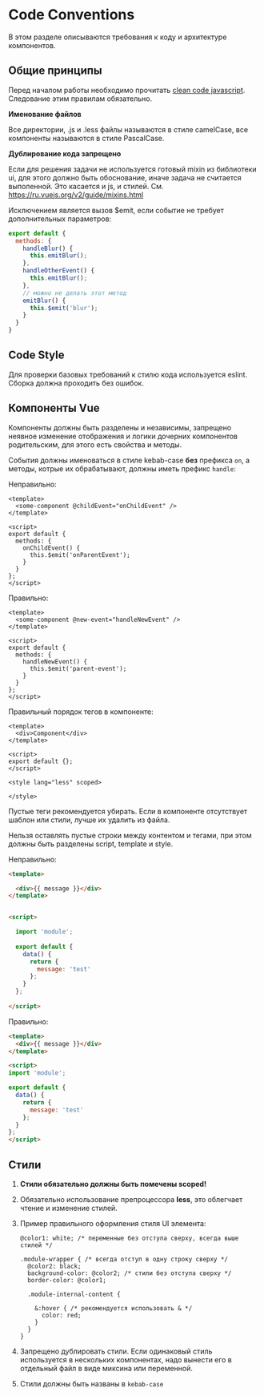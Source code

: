 # Code Conventions

В этом разделе описываются требования к коду и архитектуре компонентов.


## Общие принципы

Перед началом работы необходимо прочитать [clean code javascript](https://github.com/ryanmcdermott/clean-code-javascript).
Следование этим правилам обязательно.

**Именование файлов**

Все директории, .js и .less файлы называются в стиле camelCase, все компоненты называются
в стиле PascalCase.

**Дублирование кода запрещено**

Если для решения задачи не используется готовый mixin из библиотеки ui, для этого
должно быть обоснование, иначе задача не считается выполенной. Это касается и js, и
стилей. См. https://ru.vuejs.org/v2/guide/mixins.html

Исключением является вызов $emit, если событие не требует дополнительных параметров:

```js
export default {
  methods: {
    handleBlur() {
      this.emitBlur();
    },
    handleOtherEvent() {
      this.emitBlur();
    },
    // можно не делать этот метод
    emitBlur() {
      this.$emit('blur');
    }
  }
}
```


## Code Style

Для проверки базовых требований к стилю кода используется eslint. Сборка должна проходить без ошибок.

## Компоненты Vue

Компоненты должны быть разделены и независимы, запрещено неявное изменение отображения и логики дочерних компонентов
родительским, для этого есть свойства и методы.

События должны именоваться в стиле kebab-case **без** префикса `on`, а методы, котрые их обрабатывают, 
должны иметь префикс `handle`:

Неправильно:

```vue
<template>
  <some-component @childEvent="onChildEvent" />
</template>

<script>
export default {
  methods: {
    onChildEvent() {
      this.$emit('onParentEvent');
    }
  }
};
</script>
```

Правильно:

```vue
<template>
  <some-component @new-event="handleNewEvent" />
</template>

<script>
export default {
  methods: {
    handleNewEvent() {
      this.$emit('parent-event');
    }
  }
};
</script>
```

Правильный порядок тегов в компоненте:

```vue
<template>
  <div>Component</div>
</template>

<script>
export default {};
</script>

<style lang="less" scoped>

</style>
```

Пустые теги рекомендуется убирать. Если в компоненте отсутствует шаблон или стили, лучше
их удалить из файла.

Нельзя оставлять пустые строки между контентом и тегами, при этом должны быть разделены 
script, template и style.

Неправильно:

```html
<template>

  <div>{{ message }}</div>
</template>


<script>

  import 'module';
  
  export default {
    data() {
      return {
        message: 'test'
      };
    }
  };
  
</script>
```

Правильно:

```html
<template>
  <div>{{ message }}</div>
</template>

<script>
import 'module';

export default {
  data() {
    return {
      message: 'test'
    };
  }
};
</script>
```

## Стили

1. **Стили обязательно должны быть помечены scoped!**

0. Обязательно использование препроцессора **less**, это облегчает чтение и изменение стилей.

0. Пример правильного оформления стиля UI элемента:

    ```less
    @color1: white; /* переменные без отступа сверху, всегда выше стилей */
    
    .module-wrapper { /* всегда отступ в одну строку сверху */
      @color2: black;
      background-color: @color2; /* стили без отступа сверху */
      border-color: @color1;
      
      .module-internal-content {
      
        &:hover { /* рекомендуется использовать & */
          color: red;
        }
      }
    }
    ```
    
0. Запрещено дублировать стили. Если одинаковый стиль используется в нескольких 
компонентах, надо вынести его в отдельный файл в виде миксина или переменной.

0. Стили должны быть названы в `kebab-case`
